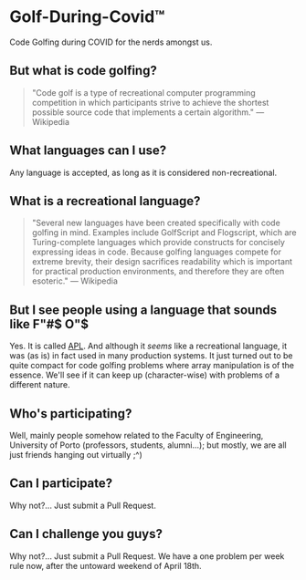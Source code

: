 # Golf-During-Covid™

Code Golfing during COVID for the nerds amongst us.

## But what is code golfing?

> "Code golf is a type of recreational computer programming competition in which participants strive to achieve the shortest possible source code that implements a certain algorithm." — Wikipedia

## What languages can I use?

Any language is accepted, as long as it is considered non-recreational. 

## What is a recreational language?

> "Several new languages have been created specifically with code golfing in mind. Examples include GolfScript and Flogscript, which are Turing-complete languages which provide constructs for concisely expressing ideas in code. Because golfing languages compete for extreme brevity, their design sacrifices readability which is important for practical production environments, and therefore they are often esoteric." — Wikipedia

## But I see people using a language that sounds like F"#$ O"$

Yes. It is called [APL](https://en.wikipedia.org/wiki/APL_(programming_language)). And although it _seems_ like a recreational language, it was (as is) in fact used in many production systems. It just turned out to be quite compact for code golfing problems where array manipulation is of the essence. We'll see if it can keep up (character-wise) with problems of a different nature.

## Who's participating?

Well, mainly people somehow related to the Faculty of Engineering, University of Porto (professors, students, alumni...); but mostly, we are all just friends hanging out virtually ;^)

## Can I participate?

Why not?... Just submit a Pull Request.

## Can I challenge you guys?

Why not?... Just submit a Pull Request. We have a one problem per week rule now, after the untoward weekend of April 18th.

